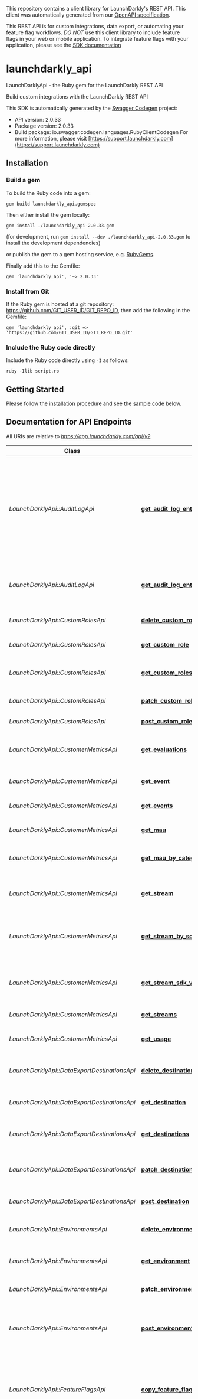 This repository contains a client library for LaunchDarkly's REST API. This client was automatically
generated from our [OpenAPI specification](https://github.com/launchdarkly/ld-openapi).

This REST API is for custom integrations, data export, or automating your feature flag workflows. *DO NOT* use this client library to include feature flags in your web or mobile application. To integrate feature flags with your application, please see the [SDK documentation](https://docs.launchdarkly.com/v2.0/docs)

# launchdarkly_api

LaunchDarklyApi - the Ruby gem for the LaunchDarkly REST API

Build custom integrations with the LaunchDarkly REST API

This SDK is automatically generated by the [Swagger Codegen](https://github.com/swagger-api/swagger-codegen) project:

- API version: 2.0.33
- Package version: 2.0.33
- Build package: io.swagger.codegen.languages.RubyClientCodegen
For more information, please visit [https://support.launchdarkly.com](https://support.launchdarkly.com)

## Installation

### Build a gem

To build the Ruby code into a gem:

```shell
gem build launchdarkly_api.gemspec
```

Then either install the gem locally:

```shell
gem install ./launchdarkly_api-2.0.33.gem
```
(for development, run `gem install --dev ./launchdarkly_api-2.0.33.gem` to install the development dependencies)

or publish the gem to a gem hosting service, e.g. [RubyGems](https://rubygems.org/).

Finally add this to the Gemfile:

    gem 'launchdarkly_api', '~> 2.0.33'

### Install from Git

If the Ruby gem is hosted at a git repository: https://github.com/GIT_USER_ID/GIT_REPO_ID, then add the following in the Gemfile:

    gem 'launchdarkly_api', :git => 'https://github.com/GIT_USER_ID/GIT_REPO_ID.git'

### Include the Ruby code directly

Include the Ruby code directly using `-I` as follows:

```shell
ruby -Ilib script.rb
```

## Getting Started

Please follow the [installation](#installation) procedure and see the [sample code](#sample%20code) below.

## Documentation for API Endpoints

All URIs are relative to *https://app.launchdarkly.com/api/v2*

Class | Method | HTTP request | Description
------------ | ------------- | ------------- | -------------
*LaunchDarklyApi::AuditLogApi* | [**get_audit_log_entries**](https://github.com/launchdarkly/api-client-ruby/blob/2.0.33/docs/AuditLogApi.md#get_audit_log_entries) | **GET** /auditlog | Get a list of all audit log entries. The query parameters allow you to restrict the returned results by date ranges, resource specifiers, or a full-text search query.
*LaunchDarklyApi::AuditLogApi* | [**get_audit_log_entry**](https://github.com/launchdarkly/api-client-ruby/blob/2.0.33/docs/AuditLogApi.md#get_audit_log_entry) | **GET** /auditlog/{resourceId} | Use this endpoint to fetch a single audit log entry by its resouce ID.
*LaunchDarklyApi::CustomRolesApi* | [**delete_custom_role**](https://github.com/launchdarkly/api-client-ruby/blob/2.0.33/docs/CustomRolesApi.md#delete_custom_role) | **DELETE** /roles/{customRoleKey} | Delete a custom role by key.
*LaunchDarklyApi::CustomRolesApi* | [**get_custom_role**](https://github.com/launchdarkly/api-client-ruby/blob/2.0.33/docs/CustomRolesApi.md#get_custom_role) | **GET** /roles/{customRoleKey} | Get one custom role by key.
*LaunchDarklyApi::CustomRolesApi* | [**get_custom_roles**](https://github.com/launchdarkly/api-client-ruby/blob/2.0.33/docs/CustomRolesApi.md#get_custom_roles) | **GET** /roles | Return a complete list of custom roles.
*LaunchDarklyApi::CustomRolesApi* | [**patch_custom_role**](https://github.com/launchdarkly/api-client-ruby/blob/2.0.33/docs/CustomRolesApi.md#patch_custom_role) | **PATCH** /roles/{customRoleKey} | Modify a custom role by key.
*LaunchDarklyApi::CustomRolesApi* | [**post_custom_role**](https://github.com/launchdarkly/api-client-ruby/blob/2.0.33/docs/CustomRolesApi.md#post_custom_role) | **POST** /roles | Create a new custom role.
*LaunchDarklyApi::CustomerMetricsApi* | [**get_evaluations**](https://github.com/launchdarkly/api-client-ruby/blob/2.0.33/docs/CustomerMetricsApi.md#get_evaluations) | **GET** /usage/evaluations/{envId}/{flagKey} | Get events usage by event id and the feature flag key.
*LaunchDarklyApi::CustomerMetricsApi* | [**get_event**](https://github.com/launchdarkly/api-client-ruby/blob/2.0.33/docs/CustomerMetricsApi.md#get_event) | **GET** /usage/events/{type} | Get events usage by event type.
*LaunchDarklyApi::CustomerMetricsApi* | [**get_events**](https://github.com/launchdarkly/api-client-ruby/blob/2.0.33/docs/CustomerMetricsApi.md#get_events) | **GET** /usage/events | Get events usage endpoints.
*LaunchDarklyApi::CustomerMetricsApi* | [**get_mau**](https://github.com/launchdarkly/api-client-ruby/blob/2.0.33/docs/CustomerMetricsApi.md#get_mau) | **GET** /usage/mau | Get monthly active user data.
*LaunchDarklyApi::CustomerMetricsApi* | [**get_mau_by_category**](https://github.com/launchdarkly/api-client-ruby/blob/2.0.33/docs/CustomerMetricsApi.md#get_mau_by_category) | **GET** /usage/mau/bycategory | Get monthly active user data by category.
*LaunchDarklyApi::CustomerMetricsApi* | [**get_stream**](https://github.com/launchdarkly/api-client-ruby/blob/2.0.33/docs/CustomerMetricsApi.md#get_stream) | **GET** /usage/streams/{source} | Get a stream endpoint and return timeseries data.
*LaunchDarklyApi::CustomerMetricsApi* | [**get_stream_by_sdk**](https://github.com/launchdarkly/api-client-ruby/blob/2.0.33/docs/CustomerMetricsApi.md#get_stream_by_sdk) | **GET** /usage/streams/{source}/bysdkversion | Get a stream timeseries data by source show sdk version metadata.
*LaunchDarklyApi::CustomerMetricsApi* | [**get_stream_sdk_version**](https://github.com/launchdarkly/api-client-ruby/blob/2.0.33/docs/CustomerMetricsApi.md#get_stream_sdk_version) | **GET** /usage/streams/{source}/sdkversions | Get a stream timeseries data by source and show all sdk version associated.
*LaunchDarklyApi::CustomerMetricsApi* | [**get_streams**](https://github.com/launchdarkly/api-client-ruby/blob/2.0.33/docs/CustomerMetricsApi.md#get_streams) | **GET** /usage/streams | Returns a list of all streams.
*LaunchDarklyApi::CustomerMetricsApi* | [**get_usage**](https://github.com/launchdarkly/api-client-ruby/blob/2.0.33/docs/CustomerMetricsApi.md#get_usage) | **GET** /usage | Returns of the usage endpoints available.
*LaunchDarklyApi::DataExportDestinationsApi* | [**delete_destination**](https://github.com/launchdarkly/api-client-ruby/blob/2.0.33/docs/DataExportDestinationsApi.md#delete_destination) | **DELETE** /destinations/{projectKey}/{environmentKey}/{destinationId} | Get a single data export destination by ID
*LaunchDarklyApi::DataExportDestinationsApi* | [**get_destination**](https://github.com/launchdarkly/api-client-ruby/blob/2.0.33/docs/DataExportDestinationsApi.md#get_destination) | **GET** /destinations/{projectKey}/{environmentKey}/{destinationId} | Get a single data export destination by ID
*LaunchDarklyApi::DataExportDestinationsApi* | [**get_destinations**](https://github.com/launchdarkly/api-client-ruby/blob/2.0.33/docs/DataExportDestinationsApi.md#get_destinations) | **GET** /destinations | Returns a list of all data export destinations.
*LaunchDarklyApi::DataExportDestinationsApi* | [**patch_destination**](https://github.com/launchdarkly/api-client-ruby/blob/2.0.33/docs/DataExportDestinationsApi.md#patch_destination) | **PATCH** /destinations/{projectKey}/{environmentKey}/{destinationId} | Perform a partial update to a data export destination.
*LaunchDarklyApi::DataExportDestinationsApi* | [**post_destination**](https://github.com/launchdarkly/api-client-ruby/blob/2.0.33/docs/DataExportDestinationsApi.md#post_destination) | **POST** /destinations/{projectKey}/{environmentKey} | Create a new data export destination
*LaunchDarklyApi::EnvironmentsApi* | [**delete_environment**](https://github.com/launchdarkly/api-client-ruby/blob/2.0.33/docs/EnvironmentsApi.md#delete_environment) | **DELETE** /projects/{projectKey}/environments/{environmentKey} | Delete an environment in a specific project.
*LaunchDarklyApi::EnvironmentsApi* | [**get_environment**](https://github.com/launchdarkly/api-client-ruby/blob/2.0.33/docs/EnvironmentsApi.md#get_environment) | **GET** /projects/{projectKey}/environments/{environmentKey} | Get an environment given a project and key.
*LaunchDarklyApi::EnvironmentsApi* | [**patch_environment**](https://github.com/launchdarkly/api-client-ruby/blob/2.0.33/docs/EnvironmentsApi.md#patch_environment) | **PATCH** /projects/{projectKey}/environments/{environmentKey} | Modify an environment by ID.
*LaunchDarklyApi::EnvironmentsApi* | [**post_environment**](https://github.com/launchdarkly/api-client-ruby/blob/2.0.33/docs/EnvironmentsApi.md#post_environment) | **POST** /projects/{projectKey}/environments | Create a new environment in a specified project with a given name, key, and swatch color.
*LaunchDarklyApi::FeatureFlagsApi* | [**copy_feature_flag**](https://github.com/launchdarkly/api-client-ruby/blob/2.0.33/docs/FeatureFlagsApi.md#copy_feature_flag) | **POST** /flags/{projectKey}/{featureFlagKey}/copy | Copies the feature flag configuration from one environment to the same feature flag in another environment.
*LaunchDarklyApi::FeatureFlagsApi* | [**delete_feature_flag**](https://github.com/launchdarkly/api-client-ruby/blob/2.0.33/docs/FeatureFlagsApi.md#delete_feature_flag) | **DELETE** /flags/{projectKey}/{featureFlagKey} | Delete a feature flag in all environments. Be careful-- only delete feature flags that are no longer being used by your application.
*LaunchDarklyApi::FeatureFlagsApi* | [**get_feature_flag**](https://github.com/launchdarkly/api-client-ruby/blob/2.0.33/docs/FeatureFlagsApi.md#get_feature_flag) | **GET** /flags/{projectKey}/{featureFlagKey} | Get a single feature flag by key.
*LaunchDarklyApi::FeatureFlagsApi* | [**get_feature_flag_status**](https://github.com/launchdarkly/api-client-ruby/blob/2.0.33/docs/FeatureFlagsApi.md#get_feature_flag_status) | **GET** /flag-statuses/{projectKey}/{environmentKey}/{featureFlagKey} | Get the status for a particular feature flag.
*LaunchDarklyApi::FeatureFlagsApi* | [**get_feature_flag_status_across_environments**](https://github.com/launchdarkly/api-client-ruby/blob/2.0.33/docs/FeatureFlagsApi.md#get_feature_flag_status_across_environments) | **GET** /flag-status/{projectKey}/{featureFlagKey} | Get the status for a particular feature flag across environments
*LaunchDarklyApi::FeatureFlagsApi* | [**get_feature_flag_statuses**](https://github.com/launchdarkly/api-client-ruby/blob/2.0.33/docs/FeatureFlagsApi.md#get_feature_flag_statuses) | **GET** /flag-statuses/{projectKey}/{environmentKey} | Get a list of statuses for all feature flags. The status includes the last time the feature flag was requested, as well as the state of the flag.
*LaunchDarklyApi::FeatureFlagsApi* | [**get_feature_flags**](https://github.com/launchdarkly/api-client-ruby/blob/2.0.33/docs/FeatureFlagsApi.md#get_feature_flags) | **GET** /flags/{projectKey} | Get a list of all features in the given project.
*LaunchDarklyApi::FeatureFlagsApi* | [**patch_feature_flag**](https://github.com/launchdarkly/api-client-ruby/blob/2.0.33/docs/FeatureFlagsApi.md#patch_feature_flag) | **PATCH** /flags/{projectKey}/{featureFlagKey} | Perform a partial update to a feature.
*LaunchDarklyApi::FeatureFlagsApi* | [**post_feature_flag**](https://github.com/launchdarkly/api-client-ruby/blob/2.0.33/docs/FeatureFlagsApi.md#post_feature_flag) | **POST** /flags/{projectKey} | Creates a new feature flag.
*LaunchDarklyApi::ProjectsApi* | [**delete_project**](https://github.com/launchdarkly/api-client-ruby/blob/2.0.33/docs/ProjectsApi.md#delete_project) | **DELETE** /projects/{projectKey} | Delete a project by key. Caution-- deleting a project will delete all associated environments and feature flags. You cannot delete the last project in an account.
*LaunchDarklyApi::ProjectsApi* | [**get_project**](https://github.com/launchdarkly/api-client-ruby/blob/2.0.33/docs/ProjectsApi.md#get_project) | **GET** /projects/{projectKey} | Fetch a single project by key.
*LaunchDarklyApi::ProjectsApi* | [**get_projects**](https://github.com/launchdarkly/api-client-ruby/blob/2.0.33/docs/ProjectsApi.md#get_projects) | **GET** /projects | Returns a list of all projects in the account.
*LaunchDarklyApi::ProjectsApi* | [**patch_project**](https://github.com/launchdarkly/api-client-ruby/blob/2.0.33/docs/ProjectsApi.md#patch_project) | **PATCH** /projects/{projectKey} | Modify a project by ID.
*LaunchDarklyApi::ProjectsApi* | [**post_project**](https://github.com/launchdarkly/api-client-ruby/blob/2.0.33/docs/ProjectsApi.md#post_project) | **POST** /projects | Create a new project with the given key and name.
*LaunchDarklyApi::RootApi* | [**get_root**](https://github.com/launchdarkly/api-client-ruby/blob/2.0.33/docs/RootApi.md#get_root) | **GET** / | 
*LaunchDarklyApi::TeamMembersApi* | [**delete_member**](https://github.com/launchdarkly/api-client-ruby/blob/2.0.33/docs/TeamMembersApi.md#delete_member) | **DELETE** /members/{memberId} | Delete a team member by ID.
*LaunchDarklyApi::TeamMembersApi* | [**get_member**](https://github.com/launchdarkly/api-client-ruby/blob/2.0.33/docs/TeamMembersApi.md#get_member) | **GET** /members/{memberId} | Get a single team member by ID.
*LaunchDarklyApi::TeamMembersApi* | [**get_members**](https://github.com/launchdarkly/api-client-ruby/blob/2.0.33/docs/TeamMembersApi.md#get_members) | **GET** /members | Returns a list of all members in the account.
*LaunchDarklyApi::TeamMembersApi* | [**patch_member**](https://github.com/launchdarkly/api-client-ruby/blob/2.0.33/docs/TeamMembersApi.md#patch_member) | **PATCH** /members/{memberId} | Modify a team member by ID.
*LaunchDarklyApi::TeamMembersApi* | [**post_members**](https://github.com/launchdarkly/api-client-ruby/blob/2.0.33/docs/TeamMembersApi.md#post_members) | **POST** /members | Invite new members.
*LaunchDarklyApi::UserSegmentsApi* | [**delete_user_segment**](https://github.com/launchdarkly/api-client-ruby/blob/2.0.33/docs/UserSegmentsApi.md#delete_user_segment) | **DELETE** /segments/{projectKey}/{environmentKey}/{userSegmentKey} | Delete a user segment.
*LaunchDarklyApi::UserSegmentsApi* | [**get_user_segment**](https://github.com/launchdarkly/api-client-ruby/blob/2.0.33/docs/UserSegmentsApi.md#get_user_segment) | **GET** /segments/{projectKey}/{environmentKey}/{userSegmentKey} | Get a single user segment by key.
*LaunchDarklyApi::UserSegmentsApi* | [**get_user_segments**](https://github.com/launchdarkly/api-client-ruby/blob/2.0.33/docs/UserSegmentsApi.md#get_user_segments) | **GET** /segments/{projectKey}/{environmentKey} | Get a list of all user segments in the given project.
*LaunchDarklyApi::UserSegmentsApi* | [**patch_user_segment**](https://github.com/launchdarkly/api-client-ruby/blob/2.0.33/docs/UserSegmentsApi.md#patch_user_segment) | **PATCH** /segments/{projectKey}/{environmentKey}/{userSegmentKey} | Perform a partial update to a user segment.
*LaunchDarklyApi::UserSegmentsApi* | [**post_user_segment**](https://github.com/launchdarkly/api-client-ruby/blob/2.0.33/docs/UserSegmentsApi.md#post_user_segment) | **POST** /segments/{projectKey}/{environmentKey} | Creates a new user segment.
*LaunchDarklyApi::UserSettingsApi* | [**get_user_flag_setting**](https://github.com/launchdarkly/api-client-ruby/blob/2.0.33/docs/UserSettingsApi.md#get_user_flag_setting) | **GET** /users/{projectKey}/{environmentKey}/{userKey}/flags/{featureFlagKey} | Fetch a single flag setting for a user by key.
*LaunchDarklyApi::UserSettingsApi* | [**get_user_flag_settings**](https://github.com/launchdarkly/api-client-ruby/blob/2.0.33/docs/UserSettingsApi.md#get_user_flag_settings) | **GET** /users/{projectKey}/{environmentKey}/{userKey}/flags | Fetch a single flag setting for a user by key.
*LaunchDarklyApi::UserSettingsApi* | [**put_flag_setting**](https://github.com/launchdarkly/api-client-ruby/blob/2.0.33/docs/UserSettingsApi.md#put_flag_setting) | **PUT** /users/{projectKey}/{environmentKey}/{userKey}/flags/{featureFlagKey} | Specifically enable or disable a feature flag for a user based on their key.
*LaunchDarklyApi::UsersApi* | [**delete_user**](https://github.com/launchdarkly/api-client-ruby/blob/2.0.33/docs/UsersApi.md#delete_user) | **DELETE** /users/{projectKey}/{environmentKey}/{userKey} | Delete a user by ID.
*LaunchDarklyApi::UsersApi* | [**get_search_users**](https://github.com/launchdarkly/api-client-ruby/blob/2.0.33/docs/UsersApi.md#get_search_users) | **GET** /user-search/{projectKey}/{environmentKey} | Search users in LaunchDarkly based on their last active date, or a search query. It should not be used to enumerate all users in LaunchDarkly-- use the List users API resource.
*LaunchDarklyApi::UsersApi* | [**get_user**](https://github.com/launchdarkly/api-client-ruby/blob/2.0.33/docs/UsersApi.md#get_user) | **GET** /users/{projectKey}/{environmentKey}/{userKey} | Get a user by key.
*LaunchDarklyApi::UsersApi* | [**get_users**](https://github.com/launchdarkly/api-client-ruby/blob/2.0.33/docs/UsersApi.md#get_users) | **GET** /users/{projectKey}/{environmentKey} | List all users in the environment. Includes the total count of users. In each page, there will be up to 'limit' users returned (default 20). This is useful for exporting all users in the system for further analysis. Paginated collections will include a next link containing a URL with the next set of elements in the collection.
*LaunchDarklyApi::WebhooksApi* | [**delete_webhook**](https://github.com/launchdarkly/api-client-ruby/blob/2.0.33/docs/WebhooksApi.md#delete_webhook) | **DELETE** /webhooks/{resourceId} | Delete a webhook by ID.
*LaunchDarklyApi::WebhooksApi* | [**get_webhook**](https://github.com/launchdarkly/api-client-ruby/blob/2.0.33/docs/WebhooksApi.md#get_webhook) | **GET** /webhooks/{resourceId} | Get a webhook by ID.
*LaunchDarklyApi::WebhooksApi* | [**get_webhooks**](https://github.com/launchdarkly/api-client-ruby/blob/2.0.33/docs/WebhooksApi.md#get_webhooks) | **GET** /webhooks | Fetch a list of all webhooks.
*LaunchDarklyApi::WebhooksApi* | [**patch_webhook**](https://github.com/launchdarkly/api-client-ruby/blob/2.0.33/docs/WebhooksApi.md#patch_webhook) | **PATCH** /webhooks/{resourceId} | Modify a webhook by ID.
*LaunchDarklyApi::WebhooksApi* | [**post_webhook**](https://github.com/launchdarkly/api-client-ruby/blob/2.0.33/docs/WebhooksApi.md#post_webhook) | **POST** /webhooks | Create a webhook.


## Documentation for Models

 - [LaunchDarklyApi::AuditLogEntries](https://github.com/launchdarkly/api-client-ruby/blob/2.0.33/docs/AuditLogEntries.md)
 - [LaunchDarklyApi::AuditLogEntry](https://github.com/launchdarkly/api-client-ruby/blob/2.0.33/docs/AuditLogEntry.md)
 - [LaunchDarklyApi::AuditLogEntryTarget](https://github.com/launchdarkly/api-client-ruby/blob/2.0.33/docs/AuditLogEntryTarget.md)
 - [LaunchDarklyApi::Clause](https://github.com/launchdarkly/api-client-ruby/blob/2.0.33/docs/Clause.md)
 - [LaunchDarklyApi::CopyActions](https://github.com/launchdarkly/api-client-ruby/blob/2.0.33/docs/CopyActions.md)
 - [LaunchDarklyApi::CustomProperty](https://github.com/launchdarkly/api-client-ruby/blob/2.0.33/docs/CustomProperty.md)
 - [LaunchDarklyApi::CustomPropertyValues](https://github.com/launchdarkly/api-client-ruby/blob/2.0.33/docs/CustomPropertyValues.md)
 - [LaunchDarklyApi::CustomRole](https://github.com/launchdarkly/api-client-ruby/blob/2.0.33/docs/CustomRole.md)
 - [LaunchDarklyApi::CustomRoleBody](https://github.com/launchdarkly/api-client-ruby/blob/2.0.33/docs/CustomRoleBody.md)
 - [LaunchDarklyApi::CustomRoles](https://github.com/launchdarkly/api-client-ruby/blob/2.0.33/docs/CustomRoles.md)
 - [LaunchDarklyApi::Defaults](https://github.com/launchdarkly/api-client-ruby/blob/2.0.33/docs/Defaults.md)
 - [LaunchDarklyApi::Destination](https://github.com/launchdarkly/api-client-ruby/blob/2.0.33/docs/Destination.md)
 - [LaunchDarklyApi::DestinationAmazonKinesis](https://github.com/launchdarkly/api-client-ruby/blob/2.0.33/docs/DestinationAmazonKinesis.md)
 - [LaunchDarklyApi::DestinationBody](https://github.com/launchdarkly/api-client-ruby/blob/2.0.33/docs/DestinationBody.md)
 - [LaunchDarklyApi::DestinationGooglePubSub](https://github.com/launchdarkly/api-client-ruby/blob/2.0.33/docs/DestinationGooglePubSub.md)
 - [LaunchDarklyApi::DestinationMParticle](https://github.com/launchdarkly/api-client-ruby/blob/2.0.33/docs/DestinationMParticle.md)
 - [LaunchDarklyApi::DestinationSegment](https://github.com/launchdarkly/api-client-ruby/blob/2.0.33/docs/DestinationSegment.md)
 - [LaunchDarklyApi::Destinations](https://github.com/launchdarkly/api-client-ruby/blob/2.0.33/docs/Destinations.md)
 - [LaunchDarklyApi::Environment](https://github.com/launchdarkly/api-client-ruby/blob/2.0.33/docs/Environment.md)
 - [LaunchDarklyApi::EnvironmentPost](https://github.com/launchdarkly/api-client-ruby/blob/2.0.33/docs/EnvironmentPost.md)
 - [LaunchDarklyApi::EvaluationUsageError](https://github.com/launchdarkly/api-client-ruby/blob/2.0.33/docs/EvaluationUsageError.md)
 - [LaunchDarklyApi::Events](https://github.com/launchdarkly/api-client-ruby/blob/2.0.33/docs/Events.md)
 - [LaunchDarklyApi::Fallthrough](https://github.com/launchdarkly/api-client-ruby/blob/2.0.33/docs/Fallthrough.md)
 - [LaunchDarklyApi::FeatureFlag](https://github.com/launchdarkly/api-client-ruby/blob/2.0.33/docs/FeatureFlag.md)
 - [LaunchDarklyApi::FeatureFlagBody](https://github.com/launchdarkly/api-client-ruby/blob/2.0.33/docs/FeatureFlagBody.md)
 - [LaunchDarklyApi::FeatureFlagConfig](https://github.com/launchdarkly/api-client-ruby/blob/2.0.33/docs/FeatureFlagConfig.md)
 - [LaunchDarklyApi::FeatureFlagCopyBody](https://github.com/launchdarkly/api-client-ruby/blob/2.0.33/docs/FeatureFlagCopyBody.md)
 - [LaunchDarklyApi::FeatureFlagCopyObject](https://github.com/launchdarkly/api-client-ruby/blob/2.0.33/docs/FeatureFlagCopyObject.md)
 - [LaunchDarklyApi::FeatureFlagStatus](https://github.com/launchdarkly/api-client-ruby/blob/2.0.33/docs/FeatureFlagStatus.md)
 - [LaunchDarklyApi::FeatureFlagStatusAcrossEnvironments](https://github.com/launchdarkly/api-client-ruby/blob/2.0.33/docs/FeatureFlagStatusAcrossEnvironments.md)
 - [LaunchDarklyApi::FeatureFlagStatusForQueriedEnvironment](https://github.com/launchdarkly/api-client-ruby/blob/2.0.33/docs/FeatureFlagStatusForQueriedEnvironment.md)
 - [LaunchDarklyApi::FeatureFlagStatuses](https://github.com/launchdarkly/api-client-ruby/blob/2.0.33/docs/FeatureFlagStatuses.md)
 - [LaunchDarklyApi::FeatureFlags](https://github.com/launchdarkly/api-client-ruby/blob/2.0.33/docs/FeatureFlags.md)
 - [LaunchDarklyApi::FlagListItem](https://github.com/launchdarkly/api-client-ruby/blob/2.0.33/docs/FlagListItem.md)
 - [LaunchDarklyApi::Id](https://github.com/launchdarkly/api-client-ruby/blob/2.0.33/docs/Id.md)
 - [LaunchDarklyApi::Link](https://github.com/launchdarkly/api-client-ruby/blob/2.0.33/docs/Link.md)
 - [LaunchDarklyApi::Links](https://github.com/launchdarkly/api-client-ruby/blob/2.0.33/docs/Links.md)
 - [LaunchDarklyApi::MAU](https://github.com/launchdarkly/api-client-ruby/blob/2.0.33/docs/MAU.md)
 - [LaunchDarklyApi::MAUMetadata](https://github.com/launchdarkly/api-client-ruby/blob/2.0.33/docs/MAUMetadata.md)
 - [LaunchDarklyApi::MAUbyCategory](https://github.com/launchdarkly/api-client-ruby/blob/2.0.33/docs/MAUbyCategory.md)
 - [LaunchDarklyApi::Member](https://github.com/launchdarkly/api-client-ruby/blob/2.0.33/docs/Member.md)
 - [LaunchDarklyApi::Members](https://github.com/launchdarkly/api-client-ruby/blob/2.0.33/docs/Members.md)
 - [LaunchDarklyApi::MembersBody](https://github.com/launchdarkly/api-client-ruby/blob/2.0.33/docs/MembersBody.md)
 - [LaunchDarklyApi::PatchComment](https://github.com/launchdarkly/api-client-ruby/blob/2.0.33/docs/PatchComment.md)
 - [LaunchDarklyApi::PatchOperation](https://github.com/launchdarkly/api-client-ruby/blob/2.0.33/docs/PatchOperation.md)
 - [LaunchDarklyApi::Policy](https://github.com/launchdarkly/api-client-ruby/blob/2.0.33/docs/Policy.md)
 - [LaunchDarklyApi::Prerequisite](https://github.com/launchdarkly/api-client-ruby/blob/2.0.33/docs/Prerequisite.md)
 - [LaunchDarklyApi::Project](https://github.com/launchdarkly/api-client-ruby/blob/2.0.33/docs/Project.md)
 - [LaunchDarklyApi::ProjectBody](https://github.com/launchdarkly/api-client-ruby/blob/2.0.33/docs/ProjectBody.md)
 - [LaunchDarklyApi::Projects](https://github.com/launchdarkly/api-client-ruby/blob/2.0.33/docs/Projects.md)
 - [LaunchDarklyApi::Role](https://github.com/launchdarkly/api-client-ruby/blob/2.0.33/docs/Role.md)
 - [LaunchDarklyApi::Rollout](https://github.com/launchdarkly/api-client-ruby/blob/2.0.33/docs/Rollout.md)
 - [LaunchDarklyApi::Rule](https://github.com/launchdarkly/api-client-ruby/blob/2.0.33/docs/Rule.md)
 - [LaunchDarklyApi::Site](https://github.com/launchdarkly/api-client-ruby/blob/2.0.33/docs/Site.md)
 - [LaunchDarklyApi::Statement](https://github.com/launchdarkly/api-client-ruby/blob/2.0.33/docs/Statement.md)
 - [LaunchDarklyApi::Stream](https://github.com/launchdarkly/api-client-ruby/blob/2.0.33/docs/Stream.md)
 - [LaunchDarklyApi::StreamBySDK](https://github.com/launchdarkly/api-client-ruby/blob/2.0.33/docs/StreamBySDK.md)
 - [LaunchDarklyApi::StreamBySDKLinks](https://github.com/launchdarkly/api-client-ruby/blob/2.0.33/docs/StreamBySDKLinks.md)
 - [LaunchDarklyApi::StreamBySDKLinksMetadata](https://github.com/launchdarkly/api-client-ruby/blob/2.0.33/docs/StreamBySDKLinksMetadata.md)
 - [LaunchDarklyApi::StreamLinks](https://github.com/launchdarkly/api-client-ruby/blob/2.0.33/docs/StreamLinks.md)
 - [LaunchDarklyApi::StreamSDKVersion](https://github.com/launchdarkly/api-client-ruby/blob/2.0.33/docs/StreamSDKVersion.md)
 - [LaunchDarklyApi::StreamSDKVersionData](https://github.com/launchdarkly/api-client-ruby/blob/2.0.33/docs/StreamSDKVersionData.md)
 - [LaunchDarklyApi::StreamUsageError](https://github.com/launchdarkly/api-client-ruby/blob/2.0.33/docs/StreamUsageError.md)
 - [LaunchDarklyApi::StreamUsageLinks](https://github.com/launchdarkly/api-client-ruby/blob/2.0.33/docs/StreamUsageLinks.md)
 - [LaunchDarklyApi::StreamUsageMetadata](https://github.com/launchdarkly/api-client-ruby/blob/2.0.33/docs/StreamUsageMetadata.md)
 - [LaunchDarklyApi::StreamUsageSeries](https://github.com/launchdarkly/api-client-ruby/blob/2.0.33/docs/StreamUsageSeries.md)
 - [LaunchDarklyApi::Streams](https://github.com/launchdarkly/api-client-ruby/blob/2.0.33/docs/Streams.md)
 - [LaunchDarklyApi::Target](https://github.com/launchdarkly/api-client-ruby/blob/2.0.33/docs/Target.md)
 - [LaunchDarklyApi::Usage](https://github.com/launchdarkly/api-client-ruby/blob/2.0.33/docs/Usage.md)
 - [LaunchDarklyApi::UsageError](https://github.com/launchdarkly/api-client-ruby/blob/2.0.33/docs/UsageError.md)
 - [LaunchDarklyApi::UsageLinks](https://github.com/launchdarkly/api-client-ruby/blob/2.0.33/docs/UsageLinks.md)
 - [LaunchDarklyApi::User](https://github.com/launchdarkly/api-client-ruby/blob/2.0.33/docs/User.md)
 - [LaunchDarklyApi::UserFlagSetting](https://github.com/launchdarkly/api-client-ruby/blob/2.0.33/docs/UserFlagSetting.md)
 - [LaunchDarklyApi::UserFlagSettings](https://github.com/launchdarkly/api-client-ruby/blob/2.0.33/docs/UserFlagSettings.md)
 - [LaunchDarklyApi::UserRecord](https://github.com/launchdarkly/api-client-ruby/blob/2.0.33/docs/UserRecord.md)
 - [LaunchDarklyApi::UserSegment](https://github.com/launchdarkly/api-client-ruby/blob/2.0.33/docs/UserSegment.md)
 - [LaunchDarklyApi::UserSegmentBody](https://github.com/launchdarkly/api-client-ruby/blob/2.0.33/docs/UserSegmentBody.md)
 - [LaunchDarklyApi::UserSegmentRule](https://github.com/launchdarkly/api-client-ruby/blob/2.0.33/docs/UserSegmentRule.md)
 - [LaunchDarklyApi::UserSegments](https://github.com/launchdarkly/api-client-ruby/blob/2.0.33/docs/UserSegments.md)
 - [LaunchDarklyApi::UserSettingsBody](https://github.com/launchdarkly/api-client-ruby/blob/2.0.33/docs/UserSettingsBody.md)
 - [LaunchDarklyApi::Users](https://github.com/launchdarkly/api-client-ruby/blob/2.0.33/docs/Users.md)
 - [LaunchDarklyApi::Variation](https://github.com/launchdarkly/api-client-ruby/blob/2.0.33/docs/Variation.md)
 - [LaunchDarklyApi::Webhook](https://github.com/launchdarkly/api-client-ruby/blob/2.0.33/docs/Webhook.md)
 - [LaunchDarklyApi::WebhookBody](https://github.com/launchdarkly/api-client-ruby/blob/2.0.33/docs/WebhookBody.md)
 - [LaunchDarklyApi::Webhooks](https://github.com/launchdarkly/api-client-ruby/blob/2.0.33/docs/Webhooks.md)
 - [LaunchDarklyApi::WeightedVariation](https://github.com/launchdarkly/api-client-ruby/blob/2.0.33/docs/WeightedVariation.md)

## Sample Code

```
# Load the gem
require 'launchdarkly_api'

# Setup authorization
LaunchDarklyApi.configure do |config|
  config.api_key['Authorization'] = ENV['LD_API_KEY']
end

api_instance = LaunchDarklyApi::FeatureFlagsApi.new

project_key = "openapi"
flag_key = "test-ruby"

# Create a flag with a json variations
body = LaunchDarklyApi::FeatureFlagBody.new(
  name: "test-ruby",
  key: flag_key,
  variations: [
    LaunchDarklyApi::Variation.new(value=[1,2]),
    LaunchDarklyApi::Variation.new(value=[3,4]),
    LaunchDarklyApi::Variation.new(value=[5]),
  ])

begin
  result = api_instance.post_feature_flag(project_key, body)
  p result
rescue LaunchDarklyApi::ApiError => e
  puts "Exception creating feature flag: #{e}"
end

# Clean up new flag
begin
  result = api_instance.delete_feature_flag(project_key, flag_key)
  p result
rescue LaunchDarklyApi::ApiError => e
  puts "Exception deleting feature flag: #{e}"
end```

